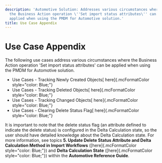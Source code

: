 ```yaml
---
description: 'Automotive Solution: Addresses various circumstances where
  the Business Action operation \''Set import status attributes\'' can be
  applied when using the PMDM for Automotive solution.'
title: Use Case Appendix
---
```


Use Case Appendix
=================

The following use cases address various circumstances where the Business
Action operation \'Set import status attributes\' can be applied when
using the PMDM for Automotive solution.

-   Use Cases - Tracking Newly Created Objects[ here]{.mcFormatColor
    style="color: Blue;"}
-   Use Cases - Tracking Deleted Objects[ here]{.mcFormatColor
    style="color: Blue;"}
-   Use Cases - Tracking Changed Objects[ here]{.mcFormatColor
    style="color: Blue;"}
-   Use Cases - Clearing Delete Status Flag[ here]{.mcFormatColor
    style="color: Blue;"}

It is important to note that the delete status flag (an attribute
defined to indicate the delete status) is configured in the Delta
Calculation state, so the user should have detailed knowledge about the
Delta Calculation state. For more information, see topics **5. Update
Delete Status Attribute and Delta Calculation Method in Import
Workflows** ([here]{.mcFormatColor style="color: Blue;"}) and **Delta
Calculation State** ([here]{.mcFormatColor style="color: Blue;"}) within
the **Automotive Reference Guide**.

